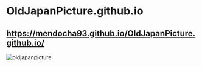 # OldJapanPicture.github.io
## https://mendocha93.github.io/OldJapanPicture.github.io/
![oldjapanpicture](https://user-images.githubusercontent.com/31861760/45490863-86273b80-b768-11e8-8453-205f198e5af8.jpg)
